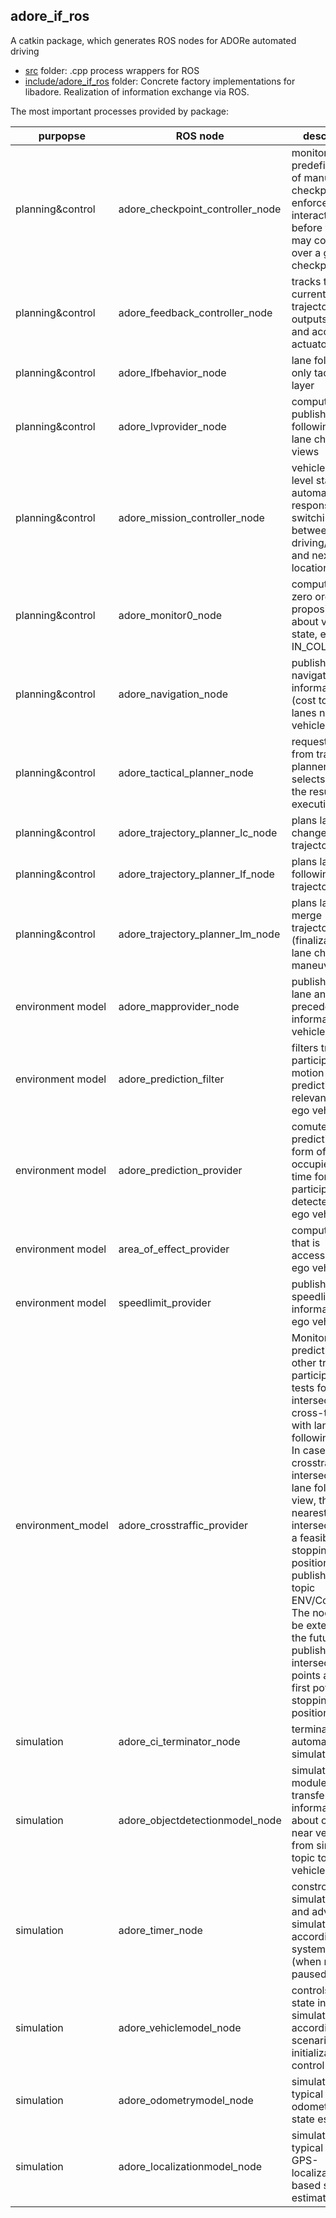 <!--
********************************************************************************
* Copyright (C) 2017-2020 German Aerospace Center (DLR). 
* Eclipse ADORe, Automated Driving Open Research https://eclipse.org/adore
*
* This program and the accompanying materials are made available under the 
* terms of the Eclipse Public License 2.0 which is available at
* http://www.eclipse.org/legal/epl-2.0.
*
* SPDX-License-Identifier: EPL-2.0 
*
* Contributors: 
*   Daniel Heß 
********************************************************************************
-->

## adore_if_ros
A catkin package, which generates ROS nodes for ADORe automated driving
- [src](src) folder: .cpp process wrappers for ROS
- [include/adore_if_ros](include/adore_if_ros) folder: Concrete factory implementations for libadore. Realization of information exchange via ROS.

The most important processes provided by package:

| purpopse                  | ROS node                  | description                                                      |
| ------------------------- | ------------------------- | ---------------------------------------------------------------- |
| planning&control | adore_checkpoint_controller_node | monitors a predefined list of manual checkpoints and enforces driver interaction before vehicle may continue over a given checkpoint|
| planning&control | adore_feedback_controller_node | tracks the current trajectory and outputs steering and acceleration actuator values|
| planning&control | adore_lfbehavior_node | lane following only tactical layer |
| planning&control | adore_lvprovider_node | computes and publishes lane following and lane change views |
| planning&control | adore_mission_controller_node | vehicle's top level state automaton responsible for switching between driving/parking and next goal location |
| planning&control | adore_monitor0_node | computes some zero order logic propositions about vehicle state, e.g. IN_COLLISION|
| planning&control | adore_navigation_node | publishes navigation information (cost to go) for lanes near vehicle |
| planning&control | adore_tactical_planner_node | requests plans from trajectory planners and selects one of the results for execution|
| planning&control | adore_trajectory_planner_lc_node | plans lane change trajectories |
| planning&control | adore_trajectory_planner_lf_node | plans lane following trajectories |
| planning&control | adore_trajectory_planner_lm_node | plans lane merge trajectories (finalization of lane change maneuver) |
| environment model | adore_mapprovider_node | publishes static lane and precedence information near vehicle |
| environment model | adore_prediction_filter | filters traffic participant motion predictions for relevance to the ego vehicle|
| environment model | adore_prediction_provider | comutes motion predictions in form of occupied space time for traffic participants detected near ego vehicle|
| environment model | area_of_effect_provider | computes area that is accessible to ego vehicle |
| environment model | speedlimit_provider | publishes speedlimit information near ego vehicle |
| environment_model | adore_crosstraffic_provider | Monitors prediction of other traffic participants and tests for intersection of cross-traffic with lane following view. In case of crosstraffic intersecting the lane following view, the nearest intersection with a feasible stopping position is published on the topic ENV/ConflictSet. The node may be extended in the future to publish also all intersection points after the first potential stopping position. |
| simulation | adore_ci_terminator_node | terminates an automatic simulation |
| simulation | adore_objectdetectionmodel_node| simulation module, which transfers information about objects near vehicle from simulation topic to ego vehicle topic|
| simulation | adore_timer_node | constrols simulation time and advances simulation time according to system time (when not paused) |
| simulation | adore_vehiclemodel_node | controls vehicle state in simulation according to scenario initialization and control inputs|
| simulation | adore_odometrymodel_node | simulates typical errors for odometry based state estimates |
| simulation | adore_localizationmodel_node | simulates typical errors for GPS-localization based state estimates |

